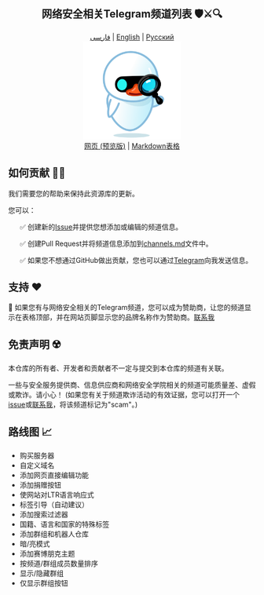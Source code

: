 <div align="center">
  <h2>网络安全相关Telegram频道列表 🛡️⚔️🔍</h2>
</div>
<div align="center">
  <a href="./README-fa.md">فارسی</a> | 
  <a href="./README-en.md">English</a> | 
  <a href="./README-ru.md">Русский</a>
</div>

<div align="center">
  <img src="../src/assets/icon.png" width="200" height="200" alt="Icon">
</div>

<div align="center">
  <a href="https://mehrazino.github.io/tg-cybersec/">网页 (预览版)</a> |
  <a href="../src/data/channels.md">Markdown表格</a>
</div>

## 如何贡献 🤝🔄

我们需要您的帮助来保持此资源库的更新。

您可以：

<ul>
  <p>✅ 创建新的<a href="https://github.com/mehrazino/tg-cybersec/issues/new">Issue</a>并提供您想添加或编辑的频道信息。</p>
  <p>✅ 创建Pull Request并将频道信息添加到<a href="../src/data/channels.md">channels.md</a>文件中。</p>
  
  <p>✅ 如果您不想通过GitHub做出贡献，您也可以通过<a href="https://telegram.me/mehrazeno">Telegram</a>向我发送信息。</p>
</ul>

## 支持 ❤️

💟 如果您有与网络安全相关的Telegram频道，您可以成为赞助商，让您的频道显示在表格顶部，并在网站页脚显示您的品牌名称作为赞助商。[联系我](https://telegram.me/mehrazeno)

## 免责声明 ☢️

本仓库的所有者、开发者和贡献者不一定与提交到本仓库的频道有关联。

一些与安全服务提供商、信息供应商和网络安全学院相关的频道可能质量差、虚假或欺诈。请小心！
(如果您有关于频道欺诈活动的有效证据，您可以打开一个[issue](https://github.com/mehrazino/tg-cybersec/issues/new)或[联系我](https://telegram.me/mehrazeno)，将该频道标记为"scam"。)

## 路线图 📈
- 购买服务器
- 自定义域名
- 添加网页直接编辑功能
- 添加捐赠按钮
- 使网站对LTR语言响应式
- 标签引导（自动建议）
- 添加搜索过滤器
- 国籍、语言和国家的特殊标签
- 添加群组和机器人仓库
- 暗/亮模式
- 添加赛博朋克主题
- 按频道/群组成员数量排序
- 显示/隐藏群组
- 仅显示群组按钮
